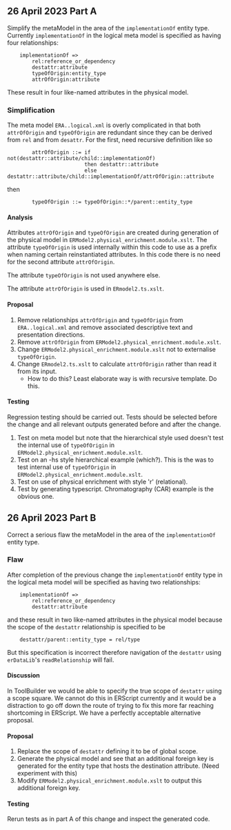 
## 26 April 2023 Part A
Simplify the metaModel in the area of the `implementationOf` entity type.
Currently `implementationOf` in the logical meta model is specified as having four relationships:
```
   	implementationOf => 
		rel:reference_or_dependency 
		destattr:attribute
		typeOfOrigin:entity_type
		attrOfOrigin:attribute
```
These result in four like-named attributes in the physical model.

### Simplification
The meta model `ERA..logical.xml` is overly complicated in that
both `attrOfOrigin` and `typeOfOrigin` are redundant since they can be derived from `rel` and from `desattr`. 
For the first, need recursive definition like so
```
      	attrOfOrigin ::= if not(destattr::attribute/child::implementationOf) 
      	                 then destattr::attribute 
      	                 else destattr::attribute/child::implementationOf/attrOfOrigin::attribute
``` 
then
```	
		typeOfOrigin ::= typeOfOrigin::*/parent::entity_type
```
#### Analysis
Attributes `attrOfOrigin` and `typeOfOrigin` are created during generation of the physical model in `ERModel2.physical_enrichment.module.xslt`.
The attribute `typeOfOrigin` is used internally within this code to use as a prefix when naming certain reinstantiated attributes. In this code there is no need for the second attribute `attrOfOrigin`.

The attribute `typeOfOrigin` is not used anywhere else.

The attribute `attrOfOrigin` is used in `ERmodel2.ts.xslt`.

#### Proposal
1. Remove relationships `attrOfOrigin` and `typeOfOrigin` from `ERA..logical.xml` and remove associated descriptive text and presentation directions. 
2. Remove `attrOfOrigin` from `ERModel2.physical_enrichment.module.xslt`.
3. Change `ERModel2.physical_enrichment.module.xslt` not to externalise `typeOfOrigin`.
4. Change `ERmodel2.ts.xslt` to calculate `attrOfOrigin` rather than read it from its input. 
	* How to do this? Least elaborate way is with recursive template. Do this.

#### Testing
Regression testing should be carried out. Tests should be selected before the change and all relevant outputs generated before and after the change.  
1. Test on meta model but note that the hierarchical style used doesn't test the internal use of `typeOfOrigin` in `ERModel2.physical_enrichment.module.xslt`.
2. Test on an -hs style hierarchical example (which?). This is the was to test  internal use of `typeOfOrigin` in `ERModel2.physical_enrichment.module.xslt`.
3. Test on use of physical enrichment with style 'r' (relational).
4. Test by generating typescript. Chromatography (CAR) example is the obvious one.  

## 26 April 2023 Part B 
Correct a serious flaw the metaModel in the area of the `implementationOf` entity type.
### Flaw
After completion of the previous change
the  `implementationOf` entity type  in the logical meta model will be specified as having two relationships:
```
   	implementationOf => 
		rel:reference_or_dependency 
		destattr:attribute
```
and these result in two like-named attributes in the physical model because the scope of the `destattr` relationship is specified to be
```
	destattr/parent::entity_type = rel/type
``` 
But this specification is incorrect therefore navigation of the `destattr` using  `erDataLib`'s `readRelationship` will fail.
#### Discussion
In ToolBuilder we would be able to specify the true scope of `destattr` using a scope square. We cannot do this in ERScript currently and it would be a distraction to go off down the route of trying to fix this more far reaching shortcoming in ERScript. We have a perfectly acceptable alternative proposal.
#### Proposal
1. Replace the scope of `destattr` defining it to be of global scope.
2. Generate the physical model and see that an additional foreign key is generated for the entity type that hosts the destination attribute. (Need experiment with this)
3. Modify  `ERModel2.physical_enrichment.module.xslt` to output this additional foreign key.
#### Testing
Rerun tests as in part A of this change and inspect the generated code.


